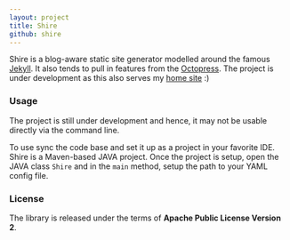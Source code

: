 ```yaml
---
layout: project
title: Shire
github: shire
---
```


Shire is a blog-aware static site generator modelled around the famous [Jekyll](https://github.com/mojombo/jekyll). It 
also tends to pull in features from the [Octopress](https://github.com/imathis/octopress). The project is under development 
as this also serves my [home site](http://sangupta.com) :)

### Usage

The project is still under development and hence, it may not be usable directly via the command line. 

To use sync the code base and set it up as a project in your favorite IDE. Shire is a Maven-based JAVA project. Once 
the project is setup, open the JAVA class `Shire` and in the `main` method, setup the path to your YAML config file.

### License

The library is released under the terms of **Apache Public License Version 2**.
